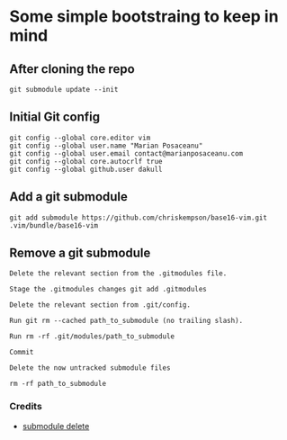 # Some simple bootstraing to keep in mind

## After cloning the repo

    git submodule update --init

## Initial Git config

    git config --global core.editor vim
    git config --global user.name "Marian Posaceanu"
    git config --global user.email contact@marianposaceanu.com
    git config --global core.autocrlf true
    git config --global github.user dakull

## Add a git submodule

    git add submodule https://github.com/chriskempson/base16-vim.git .vim/bundle/base16-vim

## Remove a git submodule

    Delete the relevant section from the .gitmodules file.

    Stage the .gitmodules changes git add .gitmodules

    Delete the relevant section from .git/config.

    Run git rm --cached path_to_submodule (no trailing slash).

    Run rm -rf .git/modules/path_to_submodule

    Commit

    Delete the now untracked submodule files

    rm -rf path_to_submodule

### Credits

- [submodule delete](http://stackoverflow.com/questions/1260748/how-do-i-remove-a-git-submodule)


